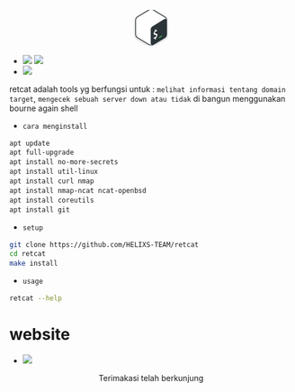 <p align="center">
 <a href="https://youtube.com/channel/UCtu-GcxKL8kJBXpR1wfMgWg">
  <img src="https://github.com/Bayu12345677/bomber/blob/main/poto/images%20(2).jpeg" width="90">
 </a>
</p>

- [![](https://img.shields.io/static/v1?style=plastic&logo=github&label=Code&message=by%20polygon&color=green)](https://youtube.com/channel/UCtu-GcxKL8kJBXpR1wfMgWg)
[![](https://img.shields.io/github/watchers/HELIXS-TEAM/retcat?style=flat)](https://youtube.com/channel/UCtu-GcxKL8kJBXpR1wfMgWg)
- [![](https://img.shields.io/github/forks/HELIXS-TEAM/retcat?logo=%3Av&logoColor=green&style=plastic)](https://youtube.com/channel/UCtu-GcxKL8kJBXpR1wfMgWg)

retcat adalah tools yg berfungsi untuk : `melihat informasi tentang domain target`, `mengecek sebuah server down atau tidak`
di bangun menggunakan bourne again shell

- `cara menginstall`

```bash
apt update
apt full-upgrade
apt install no-more-secrets
apt install util-linux
apt install curl nmap
apt install nmap-ncat ncat-openbsd
apt install coreutils
apt install git
```

- `setup`

```bash
git clone https://github.com/HELIXS-TEAM/retcat
cd retcat
make install
```

- `usage`

```bash
retcat --help
```

<h1 align="left">
  website
</div></h1>
  
- [![](https://img.shields.io/static/v1?style=plastic&logo=firefox&label=blog&message=HELIXS-CREW&color=blue)](https://helixs.id)


<p align="center">
  Terimakasi telah berkunjung
</p>
